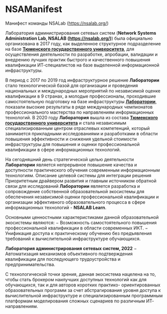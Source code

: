 # NSAManifest
Манифест команды NSALab (https://nsalab.org/)

Лаборатория администрирования сетевых систем (<b>Network
Systems Administration Lab, NSALAB (https://nsalab.org/)</b>) была официально
организована в 2017 году, как выделенное структурное
подразделение на базе <b><a href="https://www.utmn.ru/">Тюменского государственного
университета</a></b>, для осуществления деятельности по разработке,
апробации, валидации и внедрению лучших практик быстрого и
качественного повышения квалификации ИТ-специалистов на базе
выделенной информационной инфраструктуры.

В период с 2017 по 2019 год инфраструктурное решение
<b>Лаборатории</b> стало технологической базой для организации и
проведения национальных и международных мероприятий по
независимой оценке квалификации в 9 странах, а молодые
профессионалы, проходившие самостоятельную подготовку на
базе инфраструктуры <b><a href="https://nsalab.org/">Лаборатории</a></b>, показали высокие результаты
в ряде международных чемпионатов профессионального
мастерства по направлениям информационных технологий.
В 2020 году <b>Лаборатория</b> вышла из состава <b><a href="https://www.utmn.ru/">Тюменского государственного
университета</a></b> и стала независимым
специализированным центром отраслевых компетенций, который
занимается прикладными исследованиями и разработками
в области повышения эффективности и снижения удельной
стоимости инфраструктуры для повышения и оценки
профессиональной квалификации в сфере информационных
технологий.

На сегодняшний день стратегической целью деятельности
<b>Лаборатории</b> является непрерывное повышение качества и
доступности практического обучения современным информационным технологиям.
Описание целевой системы для интеграции решения
Приоритетным драйвером развития и главным источником
обратной связи для исследований <b>Лаборатории</b> является
разработка и сопровождение собственной образовательной
экосистемы для обеспечения независимой оценки
профессиональной квалификации и организации эффективного
образовательного процесса в сфере информационных технологий -
<b>NSALAB Learn</b>.

Основными ценностными характеристиками данной
образовательной экосистемы являются:
− Возможность самостоятельного повышения профессиональной
квалификации в области современных ИКТ.
− Унификация доступа к практическому обучению без
предъявления требований к вычислительной инфраструктуре
обучающихся.

<b>Лаборатория администрирования сетевых систем, 2022</b>
− Автоматизация механизмов объективного подтверждения
квалификации для последующего трудоустройства и
предпринимательства.

С технологической точки зрения, данная экосистема нацелена
на то, чтобы стать брокером наилучших доступных технологий как
для обучающихся, так и для авторов коротких практико-
ориентированных образовательных программ за счет
абстрагирования уровня доступа к вычислительной
инфраструктуре и специализированным программным платформам
моделирования сложных сценариев по различным ИТ-
направлениям.
    
